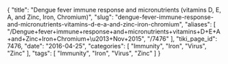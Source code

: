 {
    "title": "Dengue fever immune response and micronutrients (vitamins D, E, A, and Zinc, Iron, Chromium)",
    "slug": "dengue-fever-immune-response-and-micronutrients-vitamins-d-e-a-and-zinc-iron-chromium",
    "aliases": [
        "/Dengue+fever+immune+response+and+micronutrients+vitamins+D+E+A+and+Zinc+Iron+Chromium+\u2013+Nov+2015",
        "/7476"
    ],
    "tiki_page_id": 7476,
    "date": "2016-04-25",
    "categories": [
        "Immunity",
        "Iron",
        "Virus",
        "Zinc"
    ],
    "tags": [
        "Immunity",
        "Iron",
        "Virus",
        "Zinc"
    ]
}